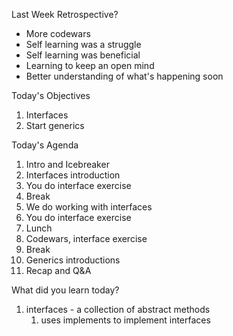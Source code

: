 Last Week Retrospective?

* More codewars
* Self learning was a struggle
* Self learning was beneficial
* Learning to keep an open mind
* Better understanding of what's happening soon

Today's Objectives

1. Interfaces
2. Start generics

Today's Agenda

1. Intro and Icebreaker
2. Interfaces introduction
3. You do interface exercise
4. Break
5. We do working with interfaces
6. You do interface exercise
7. Lunch
8. Codewars, interface exercise
9. Break
10. Generics introductions
11. Recap and Q&A


What did you learn today?

1. interfaces - a collection of abstract methods
   1. uses implements to implement interfaces